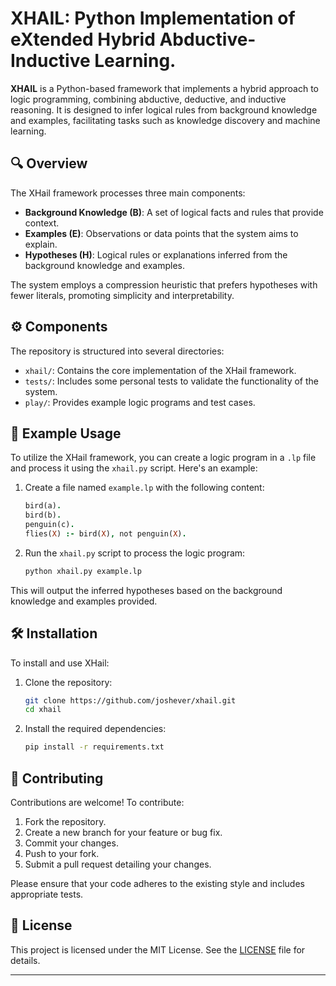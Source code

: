 # XHAIL: Python Implementation of eXtended Hybrid Abductive-Inductive Learning.

**XHAIL** is a Python-based framework that implements a hybrid approach to logic programming, combining abductive, deductive, and inductive reasoning. It is designed to infer logical rules from background knowledge and examples, facilitating tasks such as knowledge discovery and machine learning.

## 🔍 Overview

The XHail framework processes three main components:

* **Background Knowledge (B)**: A set of logical facts and rules that provide context.
* **Examples (E)**: Observations or data points that the system aims to explain.
* **Hypotheses (H)**: Logical rules or explanations inferred from the background knowledge and examples.

The system employs a compression heuristic that prefers hypotheses with fewer literals, promoting simplicity and interpretability.

## ⚙️ Components

The repository is structured into several directories:

* `xhail/`: Contains the core implementation of the XHail framework.
* `tests/`: Includes some personal tests to validate the functionality of the system.
* `play/`: Provides example logic programs and test cases.

## 🧪 Example Usage

To utilize the XHail framework, you can create a logic program in a `.lp` file and process it using the `xhail.py` script. Here's an example:

1. Create a file named `example.lp` with the following content:

   ```prolog
   bird(a).
   bird(b).
   penguin(c).
   flies(X) :- bird(X), not penguin(X).
   ```

2. Run the `xhail.py` script to process the logic program:

   ```bash
   python xhail.py example.lp
   ```

This will output the inferred hypotheses based on the background knowledge and examples provided.

## 🛠️ Installation

To install and use XHail:

1. Clone the repository:

   ```bash
   git clone https://github.com/joshever/xhail.git
   cd xhail
   ```

2. Install the required dependencies:

   ```bash
   pip install -r requirements.txt
   ```

## 🤝 Contributing

Contributions are welcome! To contribute:

1. Fork the repository.
2. Create a new branch for your feature or bug fix.
3. Commit your changes.
4. Push to your fork.
5. Submit a pull request detailing your changes.

Please ensure that your code adheres to the existing style and includes appropriate tests.

## 📄 License

This project is licensed under the MIT License. See the [LICENSE](LICENSE) file for details.

---
